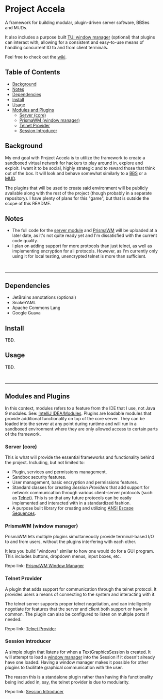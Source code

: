 # Project Accela
A framework for building modular, plugin-driven server software, BBSes and MUDs.

It also includes a purpose built [TUI window manager](#prismawm-window-manager) (optional) that plugins can interact with,
allowing for a consistent and easy-to-use means of handling concurrent IO to and from client terminals.

Feel free to check out the [wiki].

## Table of Contents
- [Background](#background)
- [Notes](#notes)
- [Dependencies](#dependencies)
- [Install](#install)
- [Usage](#usage)
- [Modules and Plugins](#modules-and-plugins)
  - [Server (core)](#server-core)
  - [PrismaWM (window manager)](#prismawm-window-manager)
  - [Telnet Provider](#telnet-provider)
  - [Session Introducer](#session-introducer)

## Background
My end goal with Project Accela is to utilize the framework to create a sandboxed virtual network 
for hackers to play around in, explore and exploit. 
I want it to be social, highly strategic and to reward those that think out of the box.
It will look and behave somewhat similarly to a [BBS][out_bbs] or a [MUD][out_mud].

The plugins that will be used to create said environment will be publicly available along with the rest of the project 
(though probably in a separate repository). I have plenty of plans for this "game", but that is outside the scope of this README.

## Notes
* The full code for the [server module][repo_server] and [PrismaWM][repo_prismawm] will be uploaded at a later date,
as it's not quite ready yet and I'm dissatisfied with the current code quality.
* I plan on adding support for more protocols than just telnet, as well as implementing encryption for all protocols. 
However, as I'm currently only using it for local testing, unencrypted telnet is more than sufficient.

<br>

---

## Dependencies
* JetBrains annotations (optional)
* SnakeYAML
* Apache Commons Lang
* Google Guava

## Install
TBD.

## Usage
TBD.

<br>

---

## Modules and Plugins
In this context, modules refers to a feature from the IDE that I use,
not Java 9 modules. See: [IntelliJ IDEA/Modules][out_intellij_modules].
Plugins are loadable modules that provide additional functionality on top of the core server.
They can be loaded into the server at any point during runtime 
and will run in a sandboxed environment where they are only allowed access to certain parts of the framework.

### Server (core)
This is what will provide the essential frameworks and functionality behind the project.
Including, but not limited to:
- Plugin, services and permissions management.
- Sandbox security features.
- User management, basic encryption and permissions features.
- Standard classes for creating *Session Providers* that add support for network communication
through various client-server protocols (such as [Telnet][repo_telnet_provider]). 
This is so that any future protocols can be easily implemented and interacted with in a standardized fashion.
- A purpose built library for creating and utilizing [ANSI Escape Sequences][out_ansi].

<!--Repo link: [Server (core)][repo_server]-->

### PrismaWM (window manager)
PrismaWM lets multiple plugins simultaneously provide terminal-based I/O to and from users, 
without the plugins interfering with each other.

It lets you build "windows" similar to how one would do for a GUI program. 
This includes buttons, dropdown menus, input boxes, etc.

Repo link: [PrismaWM Window Manager][repo_prismawm]

### Telnet Provider
A plugin that adds support for communication through the telnet protocol.
It provides users a means of connecting to the system and interacting with it.

The telnet server supports proper telnet negotiation, and can intelligently negotiate 
for features that the server and client both support or have in common. 
The plugin can also be configured to listen on multiple ports if needed.

Repo link: [Telnet Provider][repo_telnet_provider]

### Session Introducer
A simple plugin that listens for when a TextGraphicsSession is created. 
It will attempt to load a [window manager][repo_prismawm] into the Session if it doesn't already have one loaded.
Having a window manager makes it possible for other plugins to facilitate graphical communication with the user.

The reason this is a standalone plugin rather than having this functionality being included in, say, the telnet provider
is due to modularity.

Repo link: [Session Introducer][repo_session_introducer]

<!-- Links -->
[repo_server]: ./server/src "Server/\"Core\""

[repo_ansi_library]: prismaPlugin/src/net/accela/prisma/ansi "ANSI EscSeq library"

[repo_prismawm]: ./prismaPlugin/src "PrismaWM"
[repo_telnet_provider]: ./telnetProviderPlugin/src "Telnet Provider"
[repo_session_introducer]: ./sessionIntroducerPlugin/src "Session Introducer"

[wiki]: https://github.com/gustavdersjo/project-accela/wiki

[out_ansi]: https://en.wikipedia.org/wiki/ANSI_escape_code "ANSI Escape Code"
[out_bbs]: https://sv.wikipedia.org/wiki/Bulletin_board_system "Bulletin Board System"
[out_mud]: https://sv.wikipedia.org/wiki/MUD "Multi User Dungeon"
[out_intellij_modules]: https://www.jetbrains.com/help/idea/creating-and-managing-modules.html "Modules"
